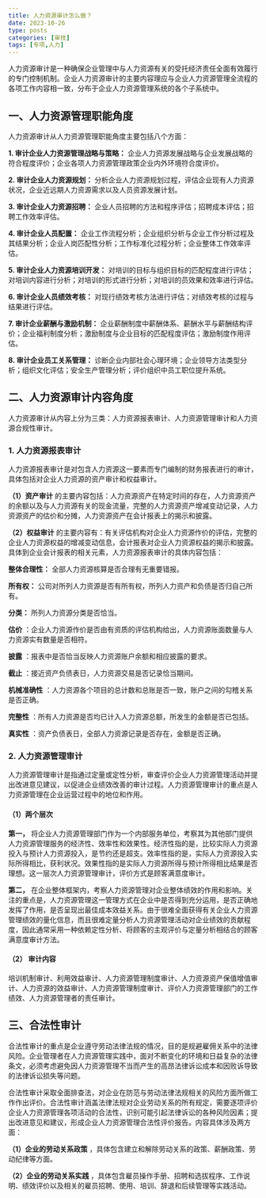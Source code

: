 ```yaml
---
title: 人力资源审计怎么做？
date: 2023-10-26
type: posts
categories: [审技]
tags: [专项,人力]
---
```


人力资源审计是一种确保企业管理中与人力资源有关的受托经济责任全面有效履行的专门控制机制。企业人力资源审计的主要内容理应与企业人力资源管理全流程的各项工作内容相一致，分布于企业人力资源管理系统的各个子系统中。

## 一、人力资源管理职能角度

人力资源审计从人力资源管理职能角度主要包括八个方面：

**1.  审计企业人力资源管理战略与策略：** 企业人力资源发展战略与企业发展战略的符合程度评价；企业各项人力资源管理政策企业内外环境符合度评价。

**2.  审计企业人力资源规划：** 分析企业人力资源规划过程，评估企业现有人力资源状况，企业近远期人力资源需求以及人员资源发展计划。

**3.  审计企业人力资源招聘：** 企业人员招聘的方法和程序评估；招聘成本评估；招聘工作效率评估。

**4.  审计企业人员配置：** 企业工作流程分析；企业组织分析与企业工作分析过程及其结果分析；企业人岗匹配性分析；工作标准化过程分析；企业整体工作效率评估。

**5.  审计企业人力资源培训开发：** 对培训的目标与组织目标的匹配程度进行评估；对培训内容进行分析；对培训的形式进行分析；对培训的员效果和效率进行评估。

**6.  审计企业人员绩效考核：** 对现行绩效考核方法进行评估；对绩效考核的过程与结果进行评估。

**7.  审计企业薪酬与激励机制：** 企业薪酬制度中薪酬体系、薪酬水平与薪酬结构评价；企业福利制度分析；激励制度与企业目标的匹配程度评估；激励制度作用评估。

**8.  审计企业员工关系管理：** 诊断企业内部社会心理环境；企业领导方法类型分析；组织文化评估；安全生产管理分析；评价组织中员工职位提升系统。

## 二、人力资源审计内容角度

人力资源审计从内容上分为三类：人力资源报表审计、人力资源管理审计和人力资源合规性审计。

### 1. 人力资源报表审计

人力资源报表审计是对包含人力资源这一要素而专门编制的财务报表进行的审计，具体包括对企业人力资源的资产审计和权益审计。

**（1）资产审计** 的主要内容包括：人力资源资产在特定时间的存在，人力资源资产的余额以及与人力资源有关的现金流量，完整的人力资源资产增减变动记录，人力资源资产的估价和分摊，人力资源资产在会计报表上的揭示和披露。

**（2）权益审计** 的主要内容有：有关评估机构对企业人力资源作价的评估，完整的企业人力资源权益的增减变动信息，会计报表对企业人力资源权益的揭示和披露。具体到企业会计报表的相关元素，人力资源报表审计的具体内容包括：

**整体合理性：** 全部人力资源核算是否合理有无重要错报。

**所有权：** 公司对所列人力资源是否有所有权，所列人力资产和负债是否归自己所有。

**分类：** 所列人力资源分类是否恰当。

**估价** ：企业人力资源作价是否由有资质的评估机构给出，人力资源账面数量与人力资源实有数量是否相符。

**披露** ：报表中是否恰当反映人力资源账户余额和相应披露的要求。

**截止** ：接近资产负债表日，人力资源交易是否记录恰当期间。

**机械准确性** ：人力资源各个项目的总计数和总账是否一致，账户之间的勾稽关系是否正确。

**完整性** ：所有人力资源是否均已计入人力资源总额，所发生的金额是否已包括。

**真实性** ：资产负债表日，全部人力资源记录是否存在，金额是否正确。

### 2. 人力资源管理审计

人力资源管理审计是指通过定量或定性分析，审查评价企业人力资源管理活动并提出改进意见建议，以促进企业绩效改善的审计过程。人力资源管理审计的重点是人力资源管理在企业运营过程中的地位和作用。

#### （1）两个层次

**第一，** 将企业人力资源管理部门作为一个内部服务单位，考察其为其他部门提供人力资源管理服务的经济性、效率性和效果性。经济性指的是，比较实际人力资源投入与预计人力资源投入，是节约还是超支。效率性指的是，实际人力资源投入实际所得相比，获利状况。效果性指的是实际人力资源所得与预计所得相比结果是否理想。这一层次人力资源管理审计，评价方式是顾客满意度审计。

**第二，** 在企业整体框架内，考察人力资源管理对企业整体绩效的作用和影响。关注的重点是，人力资源管理这一管理方式在企业中是否得到充分运用，是否正确地发挥了作用，是否呈现出最佳成本效益关系。由于很难全面获得有关企业人力资源管理绩效的量化信息，而且很难定量分析人力资源管理活动对企业绩效的贡献程度，因此通常采用一种依赖定性分析、将顾客的主观评价与定量分析相结合的顾客满意度审计方法。

#### （2） 审计内容

培训机制审计、利用效益审计、人力资源管理制度审计、人力资源资产保值增值审计、人力资源的效益审计、人力资源管理制度审计、评价人力资源管理部门的工作绩效、人力资源管理者的责任审计。

## 三、合法性审计

合法性审计的重点是企业遵守劳动法律法规的情况，目的是规避雇佣关系中的法律风险。企业管理者在人力资源管理实践中，面对不断变化的环境和日益复杂的法律条文，必须考虑避免因人力资源管理不当而产生的高昂法律诉讼成本和因败诉导致的法律诉讼损失等问题。

合法性审计采取全面排查法，对企业在防范与劳动法律法规相关的风险方面所做工作作出评价。合法性审计涵盖法律法规对企业劳动关系的所有规定，需要逐项评价企业人力资源管理各项活动的合法性，识别可能引起法律诉讼的各种风险因素；提出改进意见和建议，形成企业人力资源管理合法性评价报告。内容具体涉及两方面：

**（1）企业的劳动关系政策** ，具体包含建立和解除劳动关系的政策、薪酬政策、劳动纪律等方面。

**（2）企业的劳动关系实践** ，具体包含雇员操作手册、招聘和选拔程序、工作说明、绩效评价以及相关的雇员招聘、使用、培训、辞退和后续管理等实践活动。